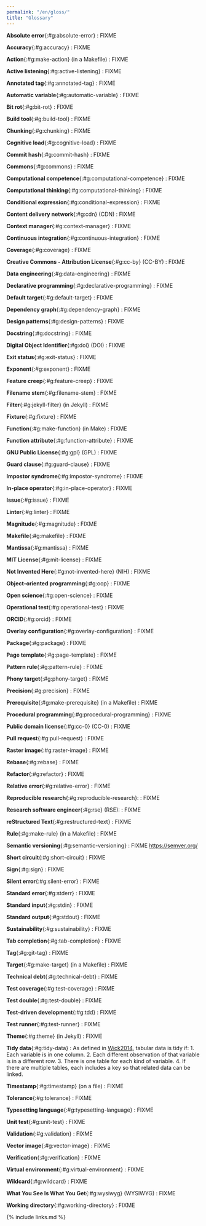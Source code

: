 ```yaml
---
permalink: "/en/gloss/"
title: "Glossary"
---
```


**Absolute error**{:#g:absolute-error}
:   FIXME

**Accuracy**{:#g:accuracy}
:   FIXME

**Action**{:#g:make-action} (in a Makefile)
:   FIXME

**Active listening**{:#g:active-listening}
:   FIXME

**Annotated tag**{:#g:annotated-tag}
:   FIXME

**Automatic variable**{:#g:automatic-variable}
:   FIXME

**Bit rot**{:#g:bit-rot}
:   FIXME

**Build tool**{:#g:build-tool}
:   FIXME

**Chunking**{:#g:chunking}
:   FIXME

**Cognitive load**{:#g:cognitive-load}
:   FIXME

**Commit hash**{:#g:commit-hash}
:   FIXME

**Commons**{:#g:commons}
:   FIXME

**Computational competence**{:#g:computational-competence}
:   FIXME

**Computational thinking**{:#g:computational-thinking}
:   FIXME

**Conditional expression**{:#g:conditional-expression}
:   FIXME

**Content delivery network**{:#g:cdn} (CDN)
:   FIXME

**Context manager**{:#g:context-manager}
:   FIXME

**Continuous integration**{:#g:continuous-integration}
:   FIXME

**Coverage**{:#g:coverage}
:   FIXME

**Creative Commons - Attribution License**{:#g:cc-by} (CC-BY)
:   FIXME

**Data engineering**{:#g:data-engineering}
:   FIXME

**Declarative programming**{:#g:declarative-programming}
:   FIXME

**Default target**{:#g:default-target}
:   FIXME

**Dependency graph**{:#g:dependency-graph}
:   FIXME

**Design patterns**{:#g:design-patterns}
:   FIXME

**Docstring**{:#g:docstring}
:   FIXME

**Digital Object Identifier**{:#g:doi} (DOI)
:   FIXME

**Exit status**{:#g:exit-status}
:   FIXME

**Exponent**{:#g:exponent}
:   FIXME

**Feature creep**{:#g:feature-creep}
:   FIXME

**Filename stem**{:#g:filename-stem}
:   FIXME

**Filter**{:#g:jekyll-filter} (in Jekyll)
:   FIXME

**Fixture**{:#g:fixture}
:   FIXME

**Function**{:#g:make-function} (in Make)
:   FIXME

**Function attribute**{:#g:function-attribute}
:   FIXME

**GNU Public License**{:#g:gpl} (GPL)
:   FIXME

**Guard clause**{:#g:guard-clause}
:   FIXME

**Impostor syndrome**{:#g:impostor-syndrome}
:   FIXME

**In-place operator**{:#g:in-place-operator}
:   FIXME

**Issue**{:#g:issue}
:   FIXME

**Linter**{:#g:linter}
:   FIXME

**Magnitude**{:#g:magnitude}
:   FIXME

**Makefile**{:#g:makefile}
:   FIXME

**Mantissa**{:#g:mantissa}
:   FIXME

**MIT License**{:#g:mit-license}
:   FIXME

**Not Invented Here**{:#g:not-invented-here} (NIH)
:   FIXME

**Object-oriented programming**{:#g:oop}
:   FIXME

**Open science**{:#g:open-science}
:   FIXME

**Operational test**{:#g:operational-test}
:   FIXME

**ORCID**{:#g:orcid}
:   FIXME

**Overlay configuration**{:#g:overlay-configuration}
:   FIXME

**Package**{:#g:package}
:   FIXME

**Page template**{:#g:page-template}
:   FIXME

**Pattern rule**{:#g:pattern-rule}
:   FIXME

**Phony target**{:#g:phony-target}
:   FIXME

**Precision**{:#g:precision}
:   FIXME

**Prerequisite**{:#g:make-prerequisite} (in a Makefile)
:   FIXME

**Procedural programming**{:#g:procedural-programming}
:   FIXME

**Public domain license**{:#g:cc-0} (CC-0)
:   FIXME

**Pull request**{:#g:pull-request}
:   FIXME

**Raster image**{:#g:raster-image}
:   FIXME

**Rebase**{:#g:rebase}
:   FIXME

**Refactor**{:#g:refactor}
:   FIXME

**Relative error**{:#g:relative-error}
:   FIXME

**Reproducible research**{:#g:reproducible-research}:
:   FIXME

**Research software engineer**{:#g:rse} (RSE):
:   FIXME

**reStructured Text**{:#g:restructured-text}
:   FIXME

**Rule**{:#g:make-rule} (in a Makefile)
:   FIXME

**Semantic versioning**{:#g:semantic-versioning}
:   FIXME <https://semver.org/>

**Short circuit**{:#g:short-circuit}
:   FIXME

**Sign**{:#g:sign}
:   FIXME

**Silent error**{:#g:silent-error}
:   FIXME

**Standard error**{:#g:stderr}
:   FIXME

**Standard input**{:#g:stdin}
:   FIXME

**Standard output**{:#g:stdout}
:   FIXME

**Sustainability**{:#g:sustainability}
:   FIXME

**Tab completion**{:#g:tab-completion}
:   FIXME

**Tag**{:#g:git-tag}
:   FIXME

**Target**{:#g:make-target} (in a Makefile)
:   FIXME

**Technical debt**{:#g:technical-debt}
:   FIXME

**Test coverage**{:#g:test-coverage}
:   FIXME

**Test double**{:#g:test-double}
:   FIXME

**Test-driven development**{:#g:tdd}
:   FIXME

**Test runner**{:#g:test-runner}
:   FIXME

**Theme**{:#g:theme} (in Jekyll)
:   FIXME

**Tidy data**{:#g:tidy-data}
:   As defined in [Wick2014](#BIB), tabular data is tidy if:
    1.  Each variable is in one column.
    2.  Each different observation of that variable is in a different row.
    3.  There is one table for each kind of variable.
    4.  If there are multiple tables, each includes a key so that related data can be linked.

**Timestamp**{:#g:timestamp} (on a file)
:   FIXME

**Tolerance**{:#g:tolerance}
:   FIXME

**Typesetting language**{:#g:typesetting-language}
:   FIXME

**Unit test**{:#g:unit-test}
:   FIXME

**Validation**{:#g:validation}
:   FIXME

**Vector image**{:#g:vector-image}
:   FIXME

**Verification**{:#g:verification}
:   FIXME

**Virtual environment**{:#g:virtual-environment}
:   FIXME

**Wildcard**{:#g:wildcard}
:   FIXME

**What You See Is What You Get**{:#g:wysiwyg} (WYSIWYG)
:   FIXME

**Working directory**{:#g:working-directory}
:   FIXME

{% include links.md %}
